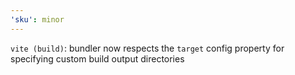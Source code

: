```yaml
---
'sku': minor
---
```


`vite (build)`: bundler now respects the `target` config property for specifying custom build output directories
